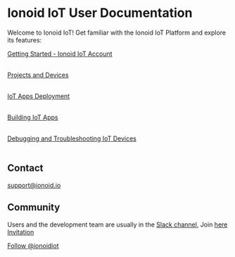 # Ionoid IoT User Documentation

Welcome to Ionoid IoT! Get familiar with the Ionoid IoT Platform and explore
its features:

[Getting Started - Ionoid IoT Account](https://docs.ionoid.io/#/../Register/register)
<br>
<br>

[Projects and Devices](https://docs.ionoid.io/#/../NewProject/newProject)
<br>
<br>

[IoT Apps Deployment](https://docs.ionoid.io/#/../DeployApp/deployApp)
<br>
<br>

[Building IoT Apps](https://docs.ionoid.io/#/../apps/README)
<br>
<br>

[Debugging and Troubleshooting IoT Devices](https://docs.ionoid.io/#/../debug/debug-devices)
<br>
<br>


## Contact 
support@ionoid.io

## Community
Users and the development team are usually in the [Slack channel](https://ionoidcommunity.slack.com/), Join [here Invitation](https://ionoidcommunity.slack.com/join/shared_invite/enQtNTAzMTEwMTc5NDc2LTM2ODgxY2VmYTljNjM2NTNmZmVjYTEzY2Q4NTgyZTljYzI3MzhiZGRlODkzNTE3NTE3ODk5ZmFjNjYzOGRjZTM)

<a href="https://twitter.com/ionoidiot?ref_src=twsrc%5Etfw" class="twitter-follow-button" data-show-count="false">Follow @ionoidiot</a><script async src="https://platform.twitter.com/widgets.js" charset="utf-8"></script>
